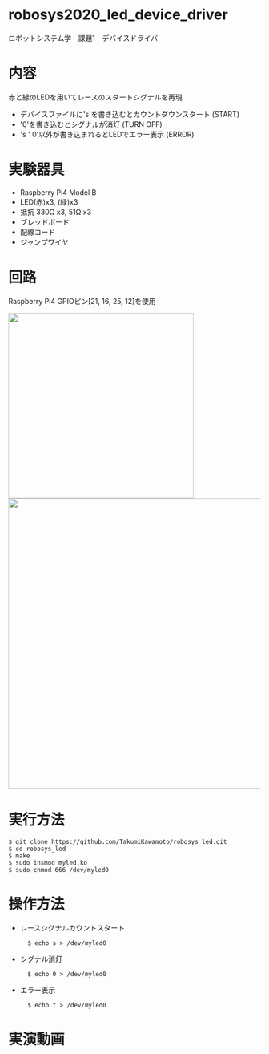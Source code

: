 # robosys2020_led_device_driver
ロボットシステム学　課題1　デバイスドライバ

# 内容

赤と緑のLEDを用いてレースのスタートシグナルを再現
- デバイスファイルに's'を書き込むとカウントダウンスタート (START)
- '0'を書き込むとシグナルが消灯 (TURN OFF)
- 's ' 0'以外が書き込まれるとLEDでエラー表示 (ERROR)

# 実験器具

- Raspberry Pi4 Model B
- LED(赤)x3, (緑)x3
- 抵抗 330Ω x3, 51Ω x3
- ブレッドボード
- 配線コード
- ジャンプワイヤ

# 回路

Raspberry Pi4 GPIOピン[21, 16, 25, 12]を使用

<img src="https://github.com/TakumiKawamoto/robosys_led/blob/main/contents/Circuit_image.jpg" width="370px"><img src="https://github.com/TakumiKawamoto/robosys_led/blob/main/contents/image.jpg" width="580px">

# 実行方法

    $ git clone https://github.com/TakumiKawamoto/robosys_led.git
    $ cd robosys_led
    $ make
    $ sudo insmod myled.ko
    $ sudo chmod 666 /dev/myled0

# 操作方法

- レースシグナルカウントスタート

        $ echo s > /dev/myled0

- シグナル消灯

        $ echo 0 > /dev/myled0

- エラー表示

        $ echo t > /dev/myled0

# 実演動画
